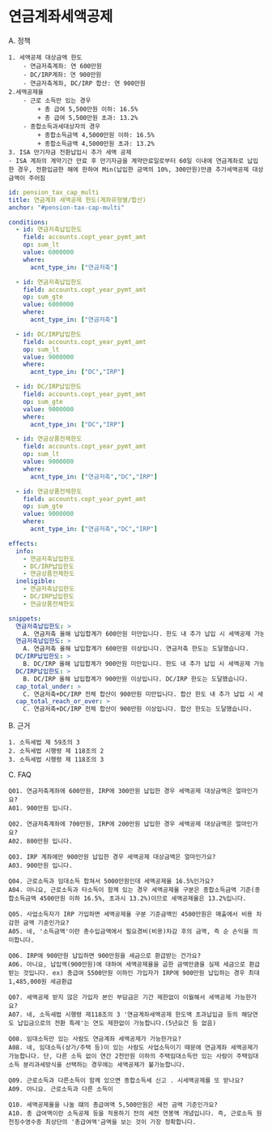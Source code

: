# 연금계좌세액공제

A. 정책

    1. 세액공제 대상금액 한도 
        - 연금저축계좌: 연 600만원
        - DC/IRP계좌: 연 900만원
        - 연금저축계좌, DC/IRP 합산: 연 900만원
    2.세액공제율
        - 근로 소득만 있는 경우
            + 총 급여 5,500만원 이하: 16.5%
            + 총 급여 5,500만원 초과: 13.2%
        - 종합소득과세대상자의 경우
            + 종합소득금액 4,5000만원 이하: 16.5%
            + 종합소득금액 4,5000만원 초과: 13.2%
    3. ISA 만기자금 전환납입시 추가 세액 공제
    - ISA 계좌의 계약기간 만료 후 만기자금을 계약만료일로부터 60일 이내에 연금계좌로 납입한 경우, 전환입금한 해에 한하여 Min(납입한 금액의 10%, 300만원)만큼 추가세액공제 대상금액이 주어짐

```yaml policy:
id: pension_tax_cap_multi
title: 연금계좌 세액공제 한도(계좌유형별/합산)
anchor: "#pension-tax-cap-multi"

conditions:
  - id: 연금저축납입한도
    field: accounts.copt_year_pymt_amt
    op: sum_lt
    value: 6000000
    where:
      acnt_type_in: ["연금저축"]

  - id: 연금저축납입한도
    field: accounts.copt_year_pymt_amt
    op: sum_gte
    value: 6000000
    where:
      acnt_type_in: ["연금저축"]

  - id: DC/IRP납입한도
    field: accounts.copt_year_pymt_amt
    op: sum_lt
    value: 9000000
    where:
      acnt_type_in: ["DC","IRP"]

  - id: DC/IRP납입한도
    field: accounts.copt_year_pymt_amt
    op: sum_gte
    value: 9000000
    where:
      acnt_type_in: ["DC","IRP"]

  - id: 연금상품전체한도
    field: accounts.copt_year_pymt_amt
    op: sum_lt
    value: 9000000
    where:
      acnt_type_in: ["연금저축","DC","IRP"]

  - id: 연금상품전체한도
    field: accounts.copt_year_pymt_amt
    op: sum_gte
    value: 9000000
    where:
      acnt_type_in: ["연금저축","DC","IRP"]

effects:
  info:
    - 연금저축납입한도
    - DC/IRP납입한도
    - 연금상품전체한도
  ineligible:
    - 연금저축납입한도
    - DC/IRP납입한도
    - 연금상품전체한도

snippets:
  연금저축납입한도: >
    A. 연금저축 올해 납입합계가 600만원 미만입니다. 한도 내 추가 납입 시 세액공제 가능성이 있습니다.
  연금저축납입한도: >
    A. 연금저축 올해 납입합계가 600만원 이상입니다. 연금저축 한도는 도달했습니다.
  DC/IRP납입한도: >
    B. DC/IRP 올해 납입합계가 900만원 미만입니다. 한도 내 추가 납입 시 세액공제 가능성이 있습니다.
  DC/IRP납입한도: >
    B. DC/IRP 올해 납입합계가 900만원 이상입니다. DC/IRP 한도는 도달했습니다.
  cap_total_under: >
    C. 연금저축+DC/IRP 전체 합산이 900만원 미만입니다. 합산 한도 내 추가 납입 시 세액공제 가능성이 있습니다.
  cap_total_reach_or_over: >
    C. 연금저축+DC/IRP 전체 합산이 900만원 이상입니다. 합산 한도는 도달했습니다.
```

B. 근거

    1. 소득세법 제 59조의 3
    2. 소득세법 시행령 제 118조의 2
    3. 소득세법 시행령 제 118조의 3

C. FAQ

    Q01. 연금저축계좌에 600만원, IRP에 300만원 납입한 경우 세액공제 대상금액은 얼마인가요?
    A01. 900만원 입니다.

    Q02. 연금저축계좌에 700만원, IRP에 200만원 납입한 경우 세액공제 대상금액은 얼마인가요?
    A02. 800만원 입니다.

    Q03. IRP 계좌에만 900만원 납입한 경우 세액공제 대상금액은 얼마인가요?
    A03. 900만원 입니다.

    Q04. 근로소득과 임대소득 합쳐서 5000만원인데 세액공제율 16.5%인가요?
    A04. 아니요, 근로소득과 타소득이 함께 있는 경우 세액공제율 구분은 종합소득금액 기준(종합소득금액 4500만원 이하 16.5%, 초과시 13.2%)이므로 세액공제율은 13.2%입니다.

    Q05. 사업소득자가 IRP 가입하면 세액공제율 구분 기준금액인 4500만원은 매출에서 비용 차감한 금액 기준인가요?
    A05. 네, '소득금액'이란 총수입금액에서 필요경비(비용)차감 후의 금액, 즉 순 손익을 의미합니다.

    Q06. IRP에 900만원 납입하면 900만원을 세금으로 환급받는 건가요? 
    A06. 아니요, 납입액(900만원)에 대하여 세액공제율을 곱한 금액만큼을 실제 세금으로 환급받는 것입니다. ex) 총급여 5500만원 이하인 가입자가 IRP에 900만원 납입하는 경우 최대 1,485,000원 세금환급

    Q07. 세액공제 받지 않은 가입자 본인 부담금은 기간 제한없이 이월해서 세액공제 가능한가요?
    A07. 네, 소득세법 시행령 제118조의 3 '연금계좌세액공제 한도액 초과납입금 등의 해당연도 납입금으로의 전환 특례'는 연도 제한없이 가능합니다.(5년요건 등 없음)

    Q08. 임대소득만 있는 사람도 연금계좌 세액공제가 가능한가요?
    A08. 네, 임대소득(상가/주택 등)이 있는 사람도 사업소득이기 때문에 연금계좌 세액공제가 가능합니다. 단, 다른 소득 없이 연간 2천만원 이하의 주택임대소득만 있는 사람이 주택임대소득 분리과세방식을 선택하는 경우에는 세액공제가 불가능합니다.

    Q09. 근로소득과 다른소득이 함께 있으면 종합소득세 신고 . 시세액공제를 또 받나요?
    A09. 아니요. 근로소득과 다른 소득이 

    Q10. 세액공제율을 나눌 떄의 총급여액 5,500만원은 세전 금액 기준인가요?
    A10. 총 급여액이란 소득공제 등을 적용하기 전의 세전 연봉액 개념입니다. 즉, 근로소득 원천징수영수증 최상단의 '총급여액'금액을 보는 것이 가장 정확합니다.
